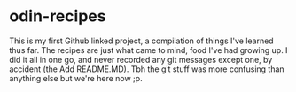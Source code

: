 # odin-recipes
This is my first Github linked project, a compilation of things I've learned thus far. The recipes are just what came to mind, food I've had growing up.
I did it all in one go, and never recorded any git messages except one, by accident (the Add README.MD). Tbh the git stuff was more confusing than anything else but we're here now ;p.